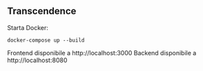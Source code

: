 ## Transcendence

Starta Docker:

```
docker-compose up --build
```

Frontend disponibile a http://localhost:3000
Backend disponibile a http://localhost:8080